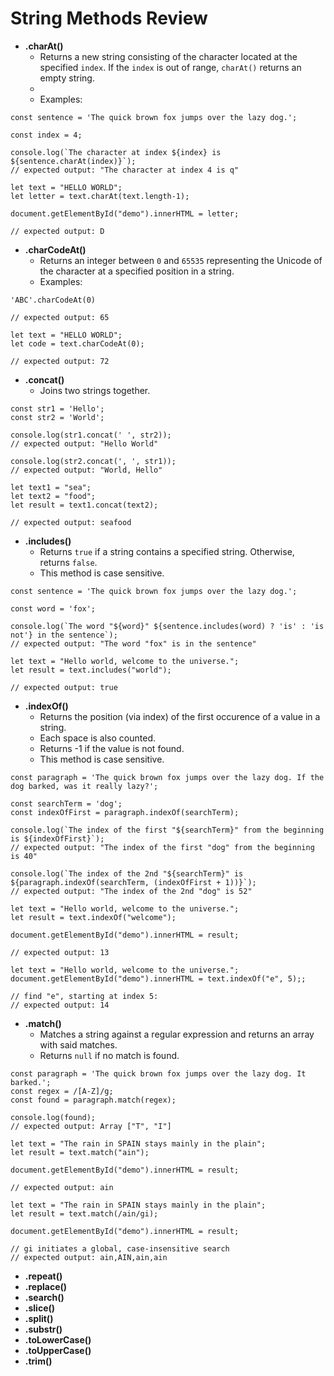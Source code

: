 <h1>String Methods Review</h1>

- **.charAt()**
  - Returns a new string consisting of the character located at the specified `index`. If the `index` is out of range, `charAt()` returns an empty string.
  - 
  - Examples:
```
const sentence = 'The quick brown fox jumps over the lazy dog.';

const index = 4;

console.log(`The character at index ${index} is ${sentence.charAt(index)}`);
// expected output: "The character at index 4 is q"
```

```
let text = "HELLO WORLD";
let letter = text.charAt(text.length-1);

document.getElementById("demo").innerHTML = letter;

// expected output: D
```
- **.charCodeAt()**
  - Returns an integer between `0` and `65535` representing the Unicode of the character at a specified position in a string.
  - Examples:
```
'ABC'.charCodeAt(0) 

// expected output: 65
```

```
let text = "HELLO WORLD";
let code = text.charCodeAt(0);

// expected output: 72
```
- **.concat()**
  - Joins two strings together.
```
const str1 = 'Hello';
const str2 = 'World';

console.log(str1.concat(' ', str2));
// expected output: "Hello World"

console.log(str2.concat(', ', str1));
// expected output: "World, Hello"
```

```
let text1 = "sea";
let text2 = "food";
let result = text1.concat(text2);

// expected output: seafood
```
- **.includes()**
  - Returns `true` if a string contains a specified string. Otherwise, returns `false`.
  - This method is case sensitive.
```
const sentence = 'The quick brown fox jumps over the lazy dog.';

const word = 'fox';

console.log(`The word "${word}" ${sentence.includes(word) ? 'is' : 'is not'} in the sentence`);
// expected output: "The word "fox" is in the sentence"
```

```
let text = "Hello world, welcome to the universe.";
let result = text.includes("world");

// expected output: true
```
- **.indexOf()**
  - Returns the position (via index) of the first occurence of a value in a string.
  - Each space is also counted.
  - Returns -1 if the value is not found.
  - This method is case sensitive.
```
const paragraph = 'The quick brown fox jumps over the lazy dog. If the dog barked, was it really lazy?';

const searchTerm = 'dog';
const indexOfFirst = paragraph.indexOf(searchTerm);

console.log(`The index of the first "${searchTerm}" from the beginning is ${indexOfFirst}`);
// expected output: "The index of the first "dog" from the beginning is 40"

console.log(`The index of the 2nd "${searchTerm}" is ${paragraph.indexOf(searchTerm, (indexOfFirst + 1))}`);
// expected output: "The index of the 2nd "dog" is 52"
```

```
let text = "Hello world, welcome to the universe.";
let result = text.indexOf("welcome");

document.getElementById("demo").innerHTML = result;

// expected output: 13
```

```
let text = "Hello world, welcome to the universe.";
document.getElementById("demo").innerHTML = text.indexOf("e", 5);;

// find "e", starting at index 5:
// expected output: 14
```
- **.match()**
  - Matches a string against a regular expression and returns an array with said matches.
  - Returns `null` if no match is found.
```
const paragraph = 'The quick brown fox jumps over the lazy dog. It barked.';
const regex = /[A-Z]/g;
const found = paragraph.match(regex);

console.log(found);
// expected output: Array ["T", "I"]
```

```
let text = "The rain in SPAIN stays mainly in the plain";
let result = text.match("ain");
 
document.getElementById("demo").innerHTML = result;

// expected output: ain
```

```
let text = "The rain in SPAIN stays mainly in the plain";
let result = text.match(/ain/gi);

document.getElementById("demo").innerHTML = result;

// gi initiates a global, case-insensitive search
// expected output: ain,AIN,ain,ain
```
- **.repeat()**
- **.replace()**
- **.search()**
- **.slice()**
- **.split()**
- **.substr()**
- **.toLowerCase()**
- **.toUpperCase()**
- **.trim()**
